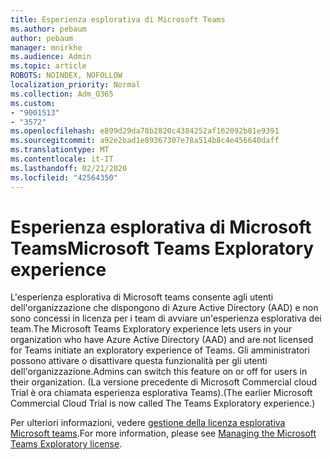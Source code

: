 ```yaml
---
title: Esperienza esplorativa di Microsoft Teams
ms.author: pebaum
author: pebaum
manager: mnirkhe
ms.audience: Admin
ms.topic: article
ROBOTS: NOINDEX, NOFOLLOW
localization_priority: Normal
ms.collection: Adm_O365
ms.custom:
- "9001513"
- "3572"
ms.openlocfilehash: e899d29da78b2820c4384252af162092b81e9391
ms.sourcegitcommit: a92e2bad1e89367307e78a514b8c4e456640daff
ms.translationtype: MT
ms.contentlocale: it-IT
ms.lasthandoff: 02/21/2020
ms.locfileid: "42564350"
---
```

# <a name="microsoft-teams-exploratory-experience"></a><span data-ttu-id="9a255-102">Esperienza esplorativa di Microsoft Teams</span><span class="sxs-lookup"><span data-stu-id="9a255-102">Microsoft Teams Exploratory experience</span></span>

<span data-ttu-id="9a255-103">L'esperienza esplorativa di Microsoft teams consente agli utenti dell'organizzazione che dispongono di Azure Active Directory (AAD) e non sono concessi in licenza per i team di avviare un'esperienza esplorativa dei team.</span><span class="sxs-lookup"><span data-stu-id="9a255-103">The Microsoft Teams Exploratory experience lets users in your organization who have Azure Active Directory (AAD) and are not licensed for Teams initiate an exploratory experience of Teams.</span></span> <span data-ttu-id="9a255-104">Gli amministratori possono attivare o disattivare questa funzionalità per gli utenti dell'organizzazione.</span><span class="sxs-lookup"><span data-stu-id="9a255-104">Admins can switch this feature on or off for users in their organization.</span></span> <span data-ttu-id="9a255-105">(La versione precedente di Microsoft Commercial cloud Trial è ora chiamata esperienza esplorativa Teams).</span><span class="sxs-lookup"><span data-stu-id="9a255-105">(The earlier Microsoft Commercial Cloud Trial is now called The Teams Exploratory experience.)</span></span>

<span data-ttu-id="9a255-106">Per ulteriori informazioni, vedere [gestione della licenza esplorativa Microsoft teams](https://docs.microsoft.com/microsoftteams/teams-exploratory/).</span><span class="sxs-lookup"><span data-stu-id="9a255-106">For more information, please see [Managing the Microsoft Teams Exploratory license](https://docs.microsoft.com/microsoftteams/teams-exploratory/).</span></span>
